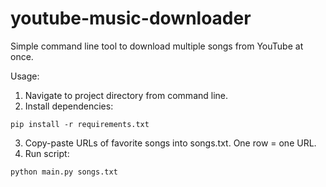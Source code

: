 # youtube-music-downloader
Simple command line tool to download multiple songs from YouTube at once.

Usage: 
1. Navigate to project directory from command line.
2. Install dependencies:
```
pip install -r requirements.txt
```
3. Copy-paste URLs of favorite songs into songs.txt. One row = one URL.
4. Run script:
 ```
python main.py songs.txt
 ```